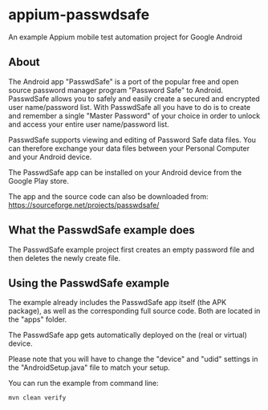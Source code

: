 # appium-passwdsafe
An example Appium mobile test automation project for Google Android

## About

The Android app "PasswdSafe" is a port of the popular free and open source password manager program "Password Safe" to Android. PasswdSafe allows you to safely and easily create a secured and encrypted user name/password list. With PasswdSafe all you have to do is to create and remember a single "Master Password" of your choice in order to unlock and access your entire user name/password list.

PasswdSafe supports viewing and editing of Password Safe data files. You can therefore exchange your data files between your Personal Computer and your Android device.

The PasswdSafe app can be installed on your Android device from the Google Play store.

The app and the source code can also be downloaded from: https://sourceforge.net/projects/passwdsafe/


## What the PasswdSafe example does

The PasswdSafe example project first creates an empty password file and then deletes the newly create file.


## Using the PasswdSafe example

The example already includes the PasswdSafe app itself (the APK package), as well as the corresponding full source code. Both are located in the "apps" folder.

The PasswdSafe app gets automatically deployed on the (real or virtual) device.

Please note that you will have to change the "device" and "udid" settings in the "AndroidSetup.java" file to match your setup.

You can run the example from command line:

    mvn clean verify
